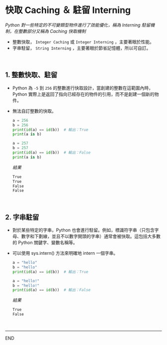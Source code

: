 # 快取 Caching ＆ 駐留 Interning

_Python 對一些特定的不可變類型物件進行了效能優化，稱為 Interning 駐留機制，在整數部分又稱為 Caching 快取機制_

- 整數快取， `Integer Caching` 或 `Integer Interning` ，主要著眼於性能。
- 字串駐留， `String Interning` ，主要著眼於節省記憶體，所以可自訂。

<br>

## 1. 整數快取、駐留

- Python 為 `-5` 到 `256` 的整數進行快取設計，當創建的整數在這範圍內時，Python 實際上是返回了指向已經存在的物件的引用，而不是創建一個新的物件。
- 無法自訂整數的快取。

    ```python
    a = 256
    b = 256
    print(id(a) == id(b))  # 輸出：True
    print(a is b)

    a = 257
    b = 257
    print(id(a) == id(b))  # 輸出：False
    print(a is b)
    ```
    _結果_
    ```bash
    True
    True
    False
    False
    ```

<br>

## 2. 字串駐留

- 對於某些特定的字串，Python 也會進行駐留。例如，標識符字串（只包含字母、數字和下劃線，並且不以數字開頭的字串）通常會被快取。這包括大多數的 Python 關鍵字、變數名稱等。
- 可以使用 sys.intern() 方法來明確地 intern 一個字串。

    ```python
    a = "hello"
    b = "hello"
    print(id(a) == id(b))  # 輸出：True

    a = "hello!"
    b = "hello!"
    print(id(a) == id(b))  # 輸出：False

    ```
    _結果_
    ```bash
    True
    False
    ```

<br>

---

END
